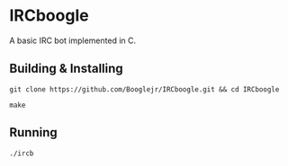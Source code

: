 # IRCboogle
A basic IRC bot implemented in C.


## Building & Installing
`git clone https://github.com/Booglejr/IRCboogle.git && cd IRCboogle` 

`make`


## Running
`./ircb`

